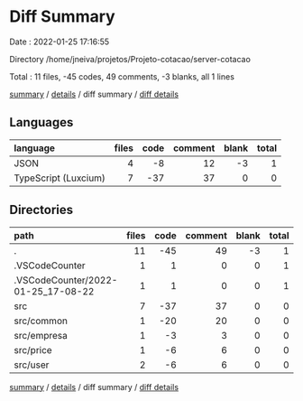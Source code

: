 # Diff Summary

Date : 2022-01-25 17:16:55

Directory /home/jneiva/projetos/Projeto-cotacao/server-cotacao

Total : 11 files,  -45 codes, 49 comments, -3 blanks, all 1 lines

[summary](results.md) / [details](details.md) / diff summary / [diff details](diff-details.md)

## Languages
| language | files | code | comment | blank | total |
| :--- | ---: | ---: | ---: | ---: | ---: |
| JSON | 4 | -8 | 12 | -3 | 1 |
| TypeScript (Luxcium) | 7 | -37 | 37 | 0 | 0 |

## Directories
| path | files | code | comment | blank | total |
| :--- | ---: | ---: | ---: | ---: | ---: |
| . | 11 | -45 | 49 | -3 | 1 |
| .VSCodeCounter | 1 | 1 | 0 | 0 | 1 |
| .VSCodeCounter/2022-01-25_17-08-22 | 1 | 1 | 0 | 0 | 1 |
| src | 7 | -37 | 37 | 0 | 0 |
| src/common | 1 | -20 | 20 | 0 | 0 |
| src/empresa | 1 | -3 | 3 | 0 | 0 |
| src/price | 1 | -6 | 6 | 0 | 0 |
| src/user | 2 | -6 | 6 | 0 | 0 |

[summary](results.md) / [details](details.md) / diff summary / [diff details](diff-details.md)